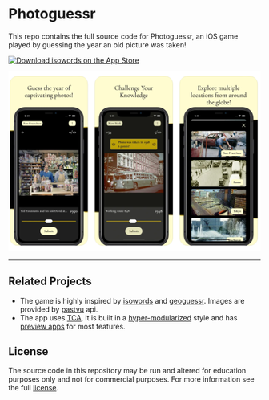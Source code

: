 # Photoguessr

This repo contains the full source code for Photoguessr, an iOS game played by guessing the year an old picture was taken!

[![Download isowords on the App Store](https://dbsqho33cgp4y.cloudfront.net/github/app-store-badge.png)](https://sergheev.com/photoguessr-appstore/)

[![Photoguessr screenshots](/screenshot.png)](https://apps.apple.com/se/app/photoguessr-explore-history/id6447366892?l=en-GB)

---

## Related Projects
- The game is highly inspired by [isowords](https://www.isowords.xyz) and [geoguessr](https://www.geoguessr.com). Images are provided by [pastvu](https://github.com/PastVu/pastvu) api.
- The app uses [TCA](https://github.com/pointfreeco/swift-composable-architecture), it is built in a [hyper-modularized](https://github.com/pointfreeco/isowords#hyper-modularization) style and has [preview apps](https://github.com/pointfreeco/isowords?tab=readme-ov-file#preview-apps) for most features.

## License

The source code in this repository may be run and altered for education purposes only and not for commercial purposes. For more information see the full [license](LICENSE.md).